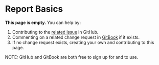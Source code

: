 # Report Basics

**This page is empty.** You can help by:

1. Contributing to the [related issue](https://github.com/TeleportXYZ/TRIP-Guides/issues/5) in GitHub.
2. Commenting on a related change request in [GitBook](https://app.gitbook.com/invite/0WSd8UiSeH2xhfJrSbUr/YFiygcuBiy7oN3WJyDRs) if it exists.
3. If no change request exists, creating your own and contributing to this page.

NOTE: GitHub and GitBook are both free to sign up for and to use.
